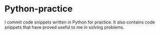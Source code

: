 # Python-practice

I commit code snippets written in Python for practice. It also contains code snippets that have proved useful to me in solving problems.
